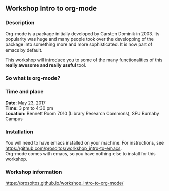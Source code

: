 ## Workshop Intro to org-mode


### Description

Org-mode is a package initially developed by Carsten Dominik in 2003. Its popularity was huge and many people took over the developping of the package into something more and more sophisticated. It is now part of emacs by default.

This workshop will introduce you to some of the many functionalities of this **really awesome and really useful** tool.

### So what is org-mode?



### Time and place

**Date:** May 23, 2017  
**Time:** 3 pm to 4:30 pm  
**Location:** Bennett Room 7010 (Library Research Commons), SFU Burnaby Campus


### Installation

You will need to have emacs installed on your machine. For instructions, see https://github.com/prosoitos/workshop_intro-to-emacs.  
Org-mode comes with emacs, so you have nothing else to install for this workshop.


### Workshop information

https://prosoitos.github.io/workshop_intro-to-org-mode/
